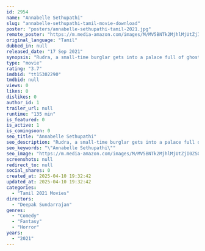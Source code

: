 ```yaml
---
id: 2954
name: "Annabelle Sethupathi"
slug: "annabelle-sethupathi-tamil-movie-download"
poster: "posters/annabelle-sethupathi-tamil-2021.jpg"
remote_poster: "https://m.media-amazon.com/images/M/MV5BNTk2MjhlMjUtZjI0ZS00ZmQzLTkzMWUtYjUxNzI2Y2RlZjcyXkEyXkFqcGc@._V1_SX300.jpg"
original_language: "Tamil"
dubbed_in: null
released_date: "17 Sep 2021"
synopsis: "Rudra, a small-time burglar gets into a palace full of ghosts. Along with the ghost, she finds out the mystery about the owner of the palace- Annabelle Sethupathi."
type: "movie"
rating: "3.7"
imdbid: "tt15302290"
tmdbid: null
views: 0
likes: 0
dislikes: 0
author_id: 1
trailer_url: null
runtime: "135 min"
is_featured: 0
is_active: 1
is_comingsoon: 0
seo_title: "Annabelle Sethupathi"
seo_description: "Rudra, a small-time burglar gets into a palace full of ghosts. Along with the ghost, she finds out the mystery about the owner of the palace- Annabelle Sethupathi."
seo_keywords: "\"Annabelle Sethupathi\""
seo_image: "https://m.media-amazon.com/images/M/MV5BNTk2MjhlMjUtZjI0ZS00ZmQzLTkzMWUtYjUxNzI2Y2RlZjcyXkEyXkFqcGc@._V1_SX300.jpg"
screenshots: null
redirect_to: null
social_shares: 0
created_at: 2025-04-10 19:32:42
updated_at: 2025-04-10 19:32:42
categories:
  - "Tamil 2021 Movies"
directors:
  - "Deepak Sundarrajan"
genres:
  - "Comedy"
  - "Fantasy"
  - "Horror"
years:
  - "2021"
---
```


